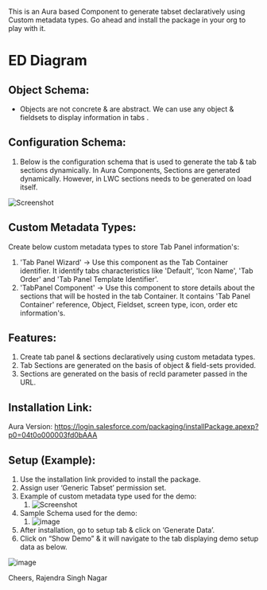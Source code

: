 This is an Aura based Component to generate tabset declaratively using Custom metadata types. Go ahead and install the package in your org to play with it.

# ED Diagram

## Object Schema:

* Objects are not concrete & are abstract. We can use any object  & fieldsets to display information in tabs . 

## Configuration Schema:

1. Below is the configuration schema that is used to generate the tab & tab sections dynamically. In Aura Components, Sections are generated dynamically. However, in LWC sections needs to be generated on load itself.

![Screenshot](https://user-images.githubusercontent.com/3901703/81552678-88a8c100-93a1-11ea-91ed-f4429f77bb99.png)

## Custom Metadata Types:

Create below custom metadata types to store Tab Panel information's:

1. 'Tab Panel Wizard' -> Use this component as the Tab Container identifier. It identify tabs characteristics like 'Default', 'Icon Name', 'Tab Order' and 'Tab Panel Template Identifier'.
2. 'TabPanel Component' -> Use this component to store details about the sections that will be hosted in the tab Container. It contains 'Tab Panel Container' reference, Object, Fieldset, screen type, icon, order etc information's.

## Features:

1. Create tab panel & sections declaratively using custom metadata types. 
2. Tab Sections are generated on the basis of object & field-sets provided. 
3. Sections are generated on the basis of recId parameter passed in the URL. 

## Installation Link: 

Aura Version: https://login.salesforce.com/packaging/installPackage.apexp?p0=04t0o000003fd0bAAA

## Setup (Example):

1. Use the installation link provided to install the package. 
2. Assign user ‘Generic Tabset’ permission set.
3. Example of custom metadata type used for the demo:
    1. ![Screenshot](https://user-images.githubusercontent.com/3901703/81553612-08835b00-93a3-11ea-8f8d-d6efb312750f.png)
4. Sample Schema used for the demo:
    1. ![image](https://user-images.githubusercontent.com/3901703/81554269-1b4a5f80-93a4-11ea-9030-b8c82f527dd9.png)
5. After installation, go to setup tab & click on ‘Generate Data’.
6. Click on “Show Demo” & it will navigate to the tab displaying demo setup data as below.

![image](https://user-images.githubusercontent.com/3901703/81554322-34531080-93a4-11ea-87c6-40c01033ac89.png)

Cheers,
Rajendra Singh Nagar
